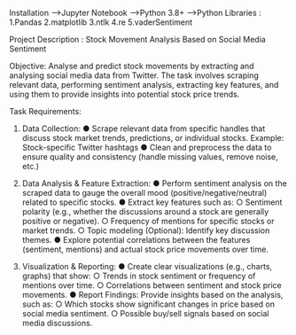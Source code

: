 Installation
-->Jupyter Notebook
-->Python 3.8+
-->Python Libraries :
                  1.Pandas
                  2.matplotlib
                  3.ntlk
                  4.re
                  5.vaderSentiment

Project Description :
Stock Movement Analysis Based on Social Media Sentiment

Objective:
Analyse and predict stock movements by extracting and analysing social media data from Twitter. The task involves scraping relevant data, performing sentiment analysis, extracting key features, and using them to provide insights into potential stock price trends.

Task Requirements:
1. Data Collection:
● Scrape relevant data from specific handles that discuss stock market trends, predictions, or individual stocks.
Example: Stock-specific Twitter hashtags
● Clean and preprocess the data to ensure quality and consistency (handle missing values, remove noise, etc.)

2. Data Analysis & Feature Extraction:
● Perform sentiment analysis on the scraped data to gauge the overall mood
(positive/negative/neutral) related to specific stocks.
● Extract key features such as:
○ Sentiment polarity (e.g., whether the discussions around a stock are
generally positive or negative).
○ Frequency of mentions for specific stocks or market trends.
○ Topic modeling (Optional): Identify key discussion themes.
● Explore potential correlations between the features (sentiment, mentions) and actual stock price movements over time.



3. Visualization & Reporting:
● Create clear visualizations (e.g., charts, graphs) that show:
○ Trends in stock sentiment or frequency of mentions over time.
○ Correlations between sentiment and stock price movements.
● Report Findings: Provide insights based on the analysis, such as:
○ Which stocks show significant changes in price based on social media
sentiment.
○ Possible buy/sell signals based on social media discussions.
